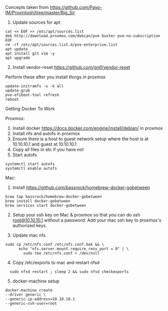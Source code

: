 Concepts taken from <https://github.com/Pavo-IM/Proxintosh/tree/master/Big_Sir>

1. Update sources for apt

```
cat << EOF >> /etc/apt/sources.list
deb http://download.proxmox.com/debian/pve buster pve-no-subscription
EOF
rm -rf /etc/apt/sources.list.d/pve-enterprise.list
apt update
apt install git vim -y
apt upgrade
```

2. Install vendor-reset <https://github.com/gnif/vendor-reset>


Perform these after you install things in proxmox
```
update-initramfs -u -k all
update-grub
pve-efiboot-tool refresh
reboot
```

Getting Docker To Work

Proxmox:

1. Install docker <https://docs.docker.com/engine/install/debian/> in proxmox
2. Install nfs and autofs in proxmox
3. Ensure there is a host to guest network setup where the host is at 10.10.10.1 and guest at 10.10.10.1
4. Copy all files in etc if you have not
5. Start autofs

```
systemctl start autofs
systemctl enable autofs
```

Mac:

1. Install <https://github.com/bassrock/homebrew-docker-gobetween>

```
brew tap bassrock/homebrew-docker-gobetween
brew install docker-gobetween
brew services start docker-gobetween
```

2. Setup your ssh key on Mac & proxmox so that you can do ssh root@10.10.10.1 without a password. Add your mac ssh key to proxmox's authorized keys.

3. Update mac nfs

```
sudo cp /etc/nfs.conf /etc/nfs.conf.bak && \
      echo "nfs.server.mount.require_resv_port = 0" | \
        sudo tee /etc/nfs.conf > /dev/null
```

4. Copy /etc/exports to mac and restart nfsd

```
  sudo nfsd restart ; sleep 2 && sudo nfsd checkexports
```

5. docker-machine setup

```
docker-machine create
--driver generic \
--generic-ip-address=10.10.10.1
--generic-ssh-user=root
```
